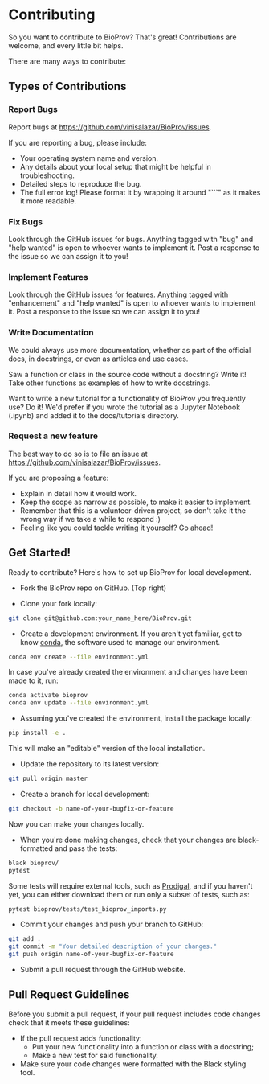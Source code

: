 # Contributing

So you want to contribute to BioProv? That's great! Contributions are welcome, and every little bit helps.

There are many ways to contribute:

## Types of Contributions

### Report Bugs

Report bugs at https://github.com/vinisalazar/BioProv/issues.

If you are reporting a bug, please include:

* Your operating system name and version.
* Any details about your local setup that might be helpful in troubleshooting.
* Detailed steps to reproduce the bug.
* The full error log! Please format it by wrapping it around "```" as it makes it more readable.

### Fix Bugs

Look through the GitHub issues for bugs. Anything tagged with "bug" and "help wanted" is open to whoever wants to implement it.
Post a response to the issue so we can assign it to you!

### Implement Features

Look through the GitHub issues for features. Anything tagged with "enhancement" and "help wanted" is open to whoever wants to implement it.
Post a response to the issue so we can assign it to you!

### Write Documentation

We could always use more documentation, whether as part of the official docs, in docstrings, or even as articles and use cases.

Saw a function or class in the source code without a docstring? Write it!
Take other functions as examples of how to write docstrings.

Want to write a new tutorial for a functionality of BioProv you frequently use? Do it!
We'd prefer if you wrote the tutorial as a Jupyter Notebook (.ipynb) and added it to the docs/tutorials directory.

### Request a new feature

The best way to do so is to file an issue at https://github.com/vinisalazar/BioProv/issues.

If you are proposing a feature:

* Explain in detail how it would work.
* Keep the scope as narrow as possible, to make it easier to implement.
* Remember that this is a volunteer-driven project, so don't take it the wrong way if we take a while to respond :)
* Feeling like you could tackle writing it yourself? Go ahead!

## Get Started!

Ready to contribute? Here's how to set up BioProv for local development.

* Fork the BioProv repo on GitHub. (Top right)

* Clone your fork locally:

```bash
git clone git@github.com:your_name_here/BioProv.git
```

* Create a development environment. If you aren't yet familiar, get to know [conda](https://docs.conda.io/projects/conda/en/latest/user-guide/tasks/manage-environments.html), the software used to manage our environment.

```bash
conda env create --file environment.yml
```

In case you've already created the environment and changes have been made to it, run:

```bash
conda activate bioprov
conda env update --file environment.yml
```

* Assuming you've created the environment, install the package locally:

```bash
pip install -e .
```

This will make an "editable" version of the local installation.

* Update the repository to its latest version:

```bash
git pull origin master
```

* Create a branch for local development:

```bash
git checkout -b name-of-your-bugfix-or-feature
```

Now you can make your changes locally.

* When you're done making changes, check that your changes are black-formatted and pass the tests:

```bash
black bioprov/
pytest
```

Some tests will require external tools, such as [Prodigal](https://github.com/hyattpd/Prodigal),
and if you haven't yet, you can either download them or run only a subset of tests, such as:

```bash
pytest bioprov/tests/test_bioprov_imports.py 
```

* Commit your changes and push your branch to GitHub:

```bash
git add .
git commit -m "Your detailed description of your changes."
git push origin name-of-your-bugfix-or-feature
```

* Submit a pull request through the GitHub website.

## Pull Request Guidelines

Before you submit a pull request, if your pull request includes code changes check that it meets these guidelines:

* If the pull request adds functionality:
    * Put your new functionality into a function or class with a docstring;
    * Make a new test for said functionality.
* Make sure your code changes were formatted with the Black styling tool.
